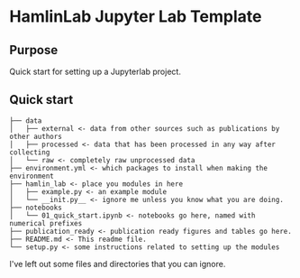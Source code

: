 # HamlinLab Jupyter Lab Template

## Purpose
Quick start for setting up a Jupyterlab project.

## Quick start
```
├── data
│   ├── external <- data from other sources such as publications by other authors
│   ├── processed <- data that has been processed in any way after collecting
│   └── raw <- completely raw unprocessed data
├── environment.yml <- which packages to install when making the environment
├── hamlin_lab <- place you modules in here
│   ├── example.py <- an example module
│   └── __init.py__ <- ignore me unless you know what you are doing.
├── notebooks
│   └── 01_quick_start.ipynb <- notebooks go here, named with numerical prefixes
├── publication_ready <- publication ready figures and tables go here.
├── README.md <- This readme file.
└── setup.py <- some instructions related to setting up the modules
```
I've left out some files and directories that you can ignore.
